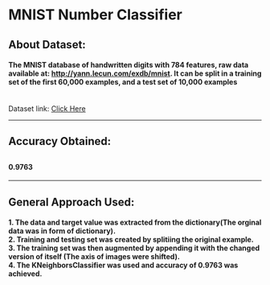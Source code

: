 # MNIST Number Classifier
 
<h2>About Dataset:</h2>
<h4>The MNIST database of handwritten digits with 784 features, raw data available at: <a href="http://yann.lecun.com/exdb/mnist/">http://yann.lecun.com/exdb/mnist</a>. It can be split in a training set of the first 60,000 examples, and a test set of 10,000 examples</h4>
<br>
Dataset link: <a href='https://www.openml.org/search?type=data&status=active&id=554'>Click Here</a>
<hr>
<h2>Accuracy Obtained: <h2>
<h4>0.9763</h4>
<hr>
<h2>General Approach Used:</h2>
<h4>
1. The data and target value was extracted from the dictionary(The orginal data was in form of dictionary).<br>
2. Training and testing set was created by splitiing the original example.<br>
3. The training set was then augmented by appending it with the changed version of itself (The axis of images were shifted).<br>
4. The KNeighborsClassifier was used and accuracy of <b>0.9763</b> was achieved.
</h4>
